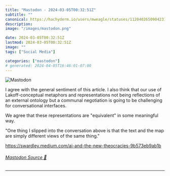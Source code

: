 ```yaml
---
title: "Mastodon - 2024-03-05T00:32:51Z"
subtitle: ""
canonical: https://hachyderm.io/users/mweagle/statuses/112040265090423141
description:
image: "/images/mastodon.png"

date: 2024-03-05T00:32:51Z
lastmod: 2024-03-05T00:32:51Z
image: ""
tags: ["Social Media"]

categories: ["mastodon"]
# generated: 2024-04-05T16:46:01-07:00
---
```

![Mastodon](/images/mastodon.png)

<p>I agree with the general sentiment of this article. I also think that our use of Lakoff-conceptual metaphors and representations not being reflections of an external ontology but a communal negotiation is going to be challenging for conversational interfaces. </p><p>We agree that these representations are &quot;equivalent&quot; in some meaningful way. </p><p>&quot;One thing I slipped into the conversation above is that the text and the map are simply different views of the same thing.&quot;</p><p><a href="https://swardley.medium.com/ai-and-the-new-theocracies-9b573eb9ab1b" target="_blank" rel="nofollow noopener noreferrer" translate="no"><span class="invisible">https://</span><span class="ellipsis">swardley.medium.com/ai-and-the</span><span class="invisible">-new-theocracies-9b573eb9ab1b</span></a></p>


###### [Mastodon Source 🐘](https://hachyderm.io/@mweagle/112040265090423141)

___

